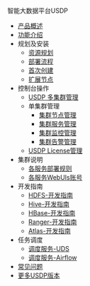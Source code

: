 <div class="sidebar_title icon_"> 智能大数据平台USDP </div>   



* [产品概述](usdpdc/1.0.x/README)
* [功能介绍](usdpdc/1.0.x/release_notes)
* 规划及安装
  * [资源规划](usdpdc/1.0.x/plan&create/deploy_plan)
  * [部署流程](usdpdc/1.0.x/plan&create/install)
  * [首次创建](usdpdc/1.0.x/plan&create/first_create)
  * [扩展节点](usdpdc/1.0.x/plan&create/add_node)
* 控制台操作
  * [USDP 多集群管理](usdpdc/1.0.x/webconsole/clusters)
  * 单集群管理
    * [集群节点管理](usdpdc/1.0.x/webconsole/node)
    * [集群服务管理](usdpdc/1.0.x/webconsole/service)
    * [集群监控管理](usdpdc/1.0.x/webconsole/monitor)
    * [集群告警管理](usdpdc/1.0.x/webconsole/alarm)
  * [USDP License管理](usdpdc/1.0.x/webconsole/license)
* 集群说明
  * [各服务部署规则](usdpdc/1.0.x/cluster_notes/rule)
  * [各服务WebUIs账号](usdpdc/1.0.x/cluster_notes/login)
* 开发指南
   * [HDFS-开发指南](usdpdc/1.0.x/developer/hdfs)
   * [Hive-开发指南](usdpdc/1.0.x/developer/hive)
   * [HBase-开发指南](usdpdc/1.0.x/developer/hbase)
   * [Ranger-开发指南](usdpdc/1.0.x/developer/ranger)
   * [Atlas-开发指南](usdpdc/1.0.x/developer/atlas)
* 任务调度
   * [调度服务-UDS](usdpdc/1.0.x/schedule/uds)
   * [调度服务-Airflow](usdpdc/1.0.x/schedule/airflow)
* [常见问题](usdpdc/1.0.x/FAQ)
* [更多USDP版本](/usdpdc/general/version_list)

